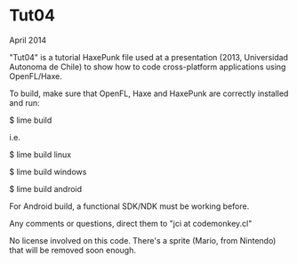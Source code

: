 Tut04
=====

April 2014


"Tut04" is a tutorial HaxePunk file used at a presentation (2013, Universidad Autonoma de Chile) to show how to code cross-platform applications using OpenFL/Haxe.

To build, make sure that OpenFL, Haxe and HaxePunk are correctly installed and run:

$ lime build <platform>

i.e. 

$ lime build linux

$ lime build windows

$ lime build android

For Android build, a functional SDK/NDK must be working before.

Any comments or questions, direct them to "jci at codemonkey.cl"

No license involved on this code. There's a sprite (Mario, from Nintendo) that will be removed soon enough.
